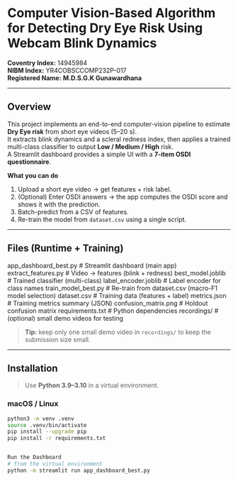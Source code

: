 # Computer Vision-Based Algorithm for Detecting Dry Eye Risk Using Webcam Blink Dynamics

**Coventry Index:** 14945984  
**NIBM Index:** YR4COBSCCOMP232P-017  
**Registered Name:** **M.D.S.G.K Gunawardhana**

---

## Overview

This project implements an end-to-end computer-vision pipeline to estimate **Dry Eye risk** from short eye videos (5–20 s).  
It extracts blink dynamics and a scleral redness index, then applies a trained multi-class classifier to output **Low / Medium / High** risk.  
A Streamlit dashboard provides a simple UI with a **7-item OSDI questionnaire**.

**What you can do**
1. Upload a short eye video → get features + risk label.  
2. (Optional) Enter OSDI answers → the app computes the OSDI score and shows it with the prediction.  
3. Batch-predict from a CSV of features.  
4. Re-train the model from `dataset.csv` using a single script.

---

## Files (Runtime + Training)

app_dashboard_best.py # Streamlit dashboard (main app)
extract_features.py # Video → features (blink + redness)
best_model.joblib # Trained classifier (multi-class)
label_encoder.joblib # Label encoder for class names
train_model_best.py # Re-train from dataset.csv (macro-F1 model selection)
dataset.csv # Training data (features + label)
metrics.json # Training metrics summary (JSON)
confusion_matrix.png # Holdout confusion matrix
requirements.txt # Python dependencies
recordings/ # (optional) small demo videos for testing


> **Tip:** keep only one small demo video in `recordings/` to keep the submission size small.

---

## Installation

> Use **Python 3.9–3.10** in a virtual environment.

### macOS / Linux
```bash
python3 -m venv .venv
source .venv/bin/activate
pip install --upgrade pip
pip install -r requirements.txt


Run the Dashboard
# from the virtual environment
python -m streamlit run app_dashboard_best.py
